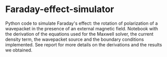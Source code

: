 # Faraday-effect-simulator
Python code to simulate Faraday's effect: the rotation of polarization of a wavepacket in the presence of an external magnetic field.
Notebook with the derivation of the equations used for the Maxwell solver, the current density term, the wavepacket source and the boundary conditions implemented. See report for more details on the derivations and the results we obtained.
